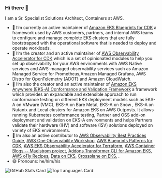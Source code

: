 ### Hi there 👋

<!--
**elamaran11/elamaran11** is a ✨ _special_ ✨ repository because its `README.md` (this file) appears on your GitHub profile.

Here are some ideas to get you started:

- 🔭 I’m currently working on ...
- 🌱 I’m currently learning ...
- 👯 I’m looking to collaborate on ...
- 🤔 I’m looking for help with ...
- 💬 Ask me about ...
- 📫 How to reach me: ...
- 😄 Pronouns: ...
- ⚡ Fun fact: ...
-->
I am a Sr. Specialist Solutions Architect, Containers at AWS.

- 🔭 I’m currently an active maintainer of [Amazon EKS Blueprints for CDK](https://github.com/aws-quickstart/cdk-eks-blueprints/tree/main) a framework used by AWS customers, partners, and internal AWS teams to configure and manage complete EKS clusters that are fully bootstrapped with the operational software that is needed to deploy and operate workloads.
- 🔭 I’m the creator and an active maintainer of [AWS Observability Accelerator for CDK](https://github.com/aws-observability/cdk-aws-observability-accelerator) which is a set of opinionated modules to help you set up observability for your AWS environments with AWS Native services and AWS-managed observability services such as Amazon Managed Service for Prometheus,Amazon Managed Grafana, AWS Distro for OpenTelemetry (ADOT) and Amazon CloudWatch.
- 🔭 I’m also the creator and an active maintainer of [Amazon EKS Anywhere (EKS-A) Conformance and Validation Framework](https://github.com/aws-samples/eks-anywhere-addons) a framework which provides an expandable and extensible approach to run conformance testing on different EKS deployment models such as EKS-A on VMware (VMC), EKS-A on Bare Metal, EKS-A on Snow , EKS-A on Nutanix and Local clusters for Amazon EKS on AWS Outposts. It allows running Kubernetes conformance testing, Partner and OSS add-on deployment and validation on EKS-A environments and helps Partners validate their hardware (IHV) and software (ISV) solutions deployed on variety of EKS environments.
- 🔭 Im also an active contributor to [AWS Observability Best Practices Guide](https://github.com/aws-observability/observability-best-practices), [AWS One Observability Workshop](https://github.com/aws-samples/one-observability-demo), [AWS Blueprints Patterns for CDK](https://github.com/aws-samples/cdk-eks-blueprints-patterns), [AWS EKS Observability Accelerator for Terraform](https://github.com/aws-observability/terraform-aws-observability-accelerator), [AWS Container Blogs -- Maelstrom project](https://github.com/aws-samples/containers-blog-maelstrom), [Addons Transformer CLI for Amazon EKS](https://github.com/aws-samples/addons-transformer-for-amazon-eks), [AWS o11y Recipes](https://github.com/aws-observability/aws-o11y-recipes), [Data on EKS](https://github.com/awslabs/data-on-eks), [Crossplane on EKS](https://github.com/awslabs/crossplane-on-eks/tree/main), .
- 😄 Pronouns: he/him/his

![GitHub Stats Card](https://github-readme-stats.vercel.app/api?username=elamaran11&show_icons=true)
![Top Languages Card](https://github-readme-stats.vercel.app/api/top-langs/?username=elamaran11&layout=compact)
